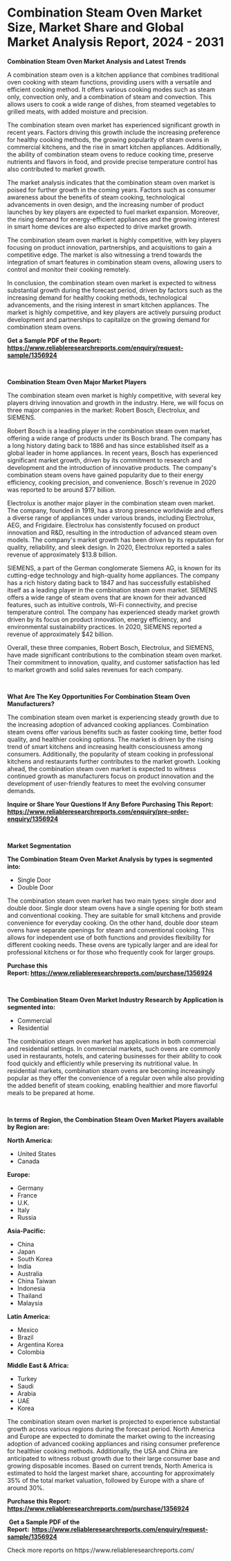 <p><h1>Combination Steam Oven Market Size, Market Share and Global Market Analysis Report, 2024 - 2031</h1></p><p><strong>Combination Steam Oven Market Analysis and Latest Trends</strong></p>
<p><p>A combination steam oven is a kitchen appliance that combines traditional oven cooking with steam functions, providing users with a versatile and efficient cooking method. It offers various cooking modes such as steam only, convection only, and a combination of steam and convection. This allows users to cook a wide range of dishes, from steamed vegetables to grilled meats, with added moisture and precision.</p><p>The combination steam oven market has experienced significant growth in recent years. Factors driving this growth include the increasing preference for healthy cooking methods, the growing popularity of steam ovens in commercial kitchens, and the rise in smart kitchen appliances. Additionally, the ability of combination steam ovens to reduce cooking time, preserve nutrients and flavors in food, and provide precise temperature control has also contributed to market growth.</p><p>The market analysis indicates that the combination steam oven market is poised for further growth in the coming years. Factors such as consumer awareness about the benefits of steam cooking, technological advancements in oven design, and the increasing number of product launches by key players are expected to fuel market expansion. Moreover, the rising demand for energy-efficient appliances and the growing interest in smart home devices are also expected to drive market growth.</p><p>The combination steam oven market is highly competitive, with key players focusing on product innovation, partnerships, and acquisitions to gain a competitive edge. The market is also witnessing a trend towards the integration of smart features in combination steam ovens, allowing users to control and monitor their cooking remotely.</p><p>In conclusion, the combination steam oven market is expected to witness substantial growth during the forecast period, driven by factors such as the increasing demand for healthy cooking methods, technological advancements, and the rising interest in smart kitchen appliances. The market is highly competitive, and key players are actively pursuing product development and partnerships to capitalize on the growing demand for combination steam ovens.</p></p>
<p><strong>Get a Sample PDF of the Report:&nbsp; <a href="https://www.reliableresearchreports.com/enquiry/request-sample/1356924">https://www.reliableresearchreports.com/enquiry/request-sample/1356924</a></strong></p>
<p>&nbsp;</p>
<p><strong>Combination Steam Oven Major Market Players</strong></p>
<p><p>The combination steam oven market is highly competitive, with several key players driving innovation and growth in the industry. Here, we will focus on three major companies in the market: Robert Bosch, Electrolux, and SIEMENS.</p><p>Robert Bosch is a leading player in the combination steam oven market, offering a wide range of products under its Bosch brand. The company has a long history dating back to 1886 and has since established itself as a global leader in home appliances. In recent years, Bosch has experienced significant market growth, driven by its commitment to research and development and the introduction of innovative products. The company's combination steam ovens have gained popularity due to their energy efficiency, cooking precision, and convenience. Bosch's revenue in 2020 was reported to be around $77 billion.</p><p>Electrolux is another major player in the combination steam oven market. The company, founded in 1919, has a strong presence worldwide and offers a diverse range of appliances under various brands, including Electrolux, AEG, and Frigidaire. Electrolux has consistently focused on product innovation and R&D, resulting in the introduction of advanced steam oven models. The company's market growth has been driven by its reputation for quality, reliability, and sleek design. In 2020, Electrolux reported a sales revenue of approximately $13.8 billion.</p><p>SIEMENS, a part of the German conglomerate Siemens AG, is known for its cutting-edge technology and high-quality home appliances. The company has a rich history dating back to 1847 and has successfully established itself as a leading player in the combination steam oven market. SIEMENS offers a wide range of steam ovens that are known for their advanced features, such as intuitive controls, Wi-Fi connectivity, and precise temperature control. The company has experienced steady market growth driven by its focus on product innovation, energy efficiency, and environmental sustainability practices. In 2020, SIEMENS reported a revenue of approximately $42 billion.</p><p>Overall, these three companies, Robert Bosch, Electrolux, and SIEMENS, have made significant contributions to the combination steam oven market. Their commitment to innovation, quality, and customer satisfaction has led to market growth and solid sales revenues for each company.</p></p>
<p>&nbsp;</p>
<p><strong>What Are The Key Opportunities For Combination Steam Oven Manufacturers?</strong></p>
<p><p>The combination steam oven market is experiencing steady growth due to the increasing adoption of advanced cooking appliances. Combination steam ovens offer various benefits such as faster cooking time, better food quality, and healthier cooking options. The market is driven by the rising trend of smart kitchens and increasing health consciousness among consumers. Additionally, the popularity of steam cooking in professional kitchens and restaurants further contributes to the market growth. Looking ahead, the combination steam oven market is expected to witness continued growth as manufacturers focus on product innovation and the development of user-friendly features to meet the evolving consumer demands.</p></p>
<p><strong>Inquire or Share Your Questions If Any Before Purchasing This Report: <a href="https://www.reliableresearchreports.com/enquiry/pre-order-enquiry/1356924">https://www.reliableresearchreports.com/enquiry/pre-order-enquiry/1356924</a></strong></p>
<p>&nbsp;</p>
<p><strong>Market Segmentation</strong></p>
<p><strong>The Combination Steam Oven Market Analysis by types is segmented into:</strong></p>
<p><ul><li>Single Door</li><li>Double Door</li></ul></p>
<p><p>The combination steam oven market has two main types: single door and double door. Single door steam ovens have a single opening for both steam and conventional cooking. They are suitable for small kitchens and provide convenience for everyday cooking. On the other hand, double door steam ovens have separate openings for steam and conventional cooking. This allows for independent use of both functions and provides flexibility for different cooking needs. These ovens are typically larger and are ideal for professional kitchens or for those who frequently cook for larger groups.</p></p>
<p><strong>Purchase this Report:&nbsp;<a href="https://www.reliableresearchreports.com/purchase/1356924">https://www.reliableresearchreports.com/purchase/1356924</a></strong></p>
<p>&nbsp;</p>
<p><strong>The Combination Steam Oven Market Industry Research by Application is segmented into:</strong></p>
<p><ul><li>Commercial</li><li>Residential</li></ul></p>
<p><p>The combination steam oven market has applications in both commercial and residential settings. In commercial markets, such ovens are commonly used in restaurants, hotels, and catering businesses for their ability to cook food quickly and efficiently while preserving its nutritional value. In residential markets, combination steam ovens are becoming increasingly popular as they offer the convenience of a regular oven while also providing the added benefit of steam cooking, enabling healthier and more flavorful meals to be prepared at home.</p></p>
<p>&nbsp;</p>
<p><strong>In terms of Region, the Combination Steam Oven Market Players available by Region are:</strong></p>
<p>
    <p> <strong> North America: </strong>
        <ul>
            <li>United States</li>
            <li>Canada</li>
        </ul>
        </p> 
    <p> <strong> Europe: </strong>
        <ul>
            <li>Germany</li>
            <li>France</li>
            <li>U.K.</li>
            <li>Italy</li>
            <li>Russia</li>
        </ul>
        </p> 
    <p> <strong> Asia-Pacific: </strong>
        <ul>
            <li>China</li>
            <li>Japan</li>
            <li>South Korea</li>
            <li>India</li>
            <li>Australia</li>
            <li>China Taiwan</li>
            <li>Indonesia</li>
            <li>Thailand</li>
            <li>Malaysia</li>
        </ul>
        </p> 
    <p> <strong> Latin America: </strong>
        <ul>
            <li>Mexico</li>
            <li>Brazil</li>
            <li>Argentina Korea</li>
            <li>Colombia</li>
        </ul>
        </p> 
    <p> <strong> Middle East & Africa: </strong>
        <ul>
            <li>Turkey</li>
            <li>Saudi</li>
            <li>Arabia</li>
            <li>UAE</li>
            <li>Korea</li>
        </ul>
    </p>
    </p>
<p><p>The combination steam oven market is projected to experience substantial growth across various regions during the forecast period. North America and Europe are expected to dominate the market owing to the increasing adoption of advanced cooking appliances and rising consumer preference for healthier cooking methods. Additionally, the USA and China are anticipated to witness robust growth due to their large consumer base and growing disposable incomes. Based on current trends, North America is estimated to hold the largest market share, accounting for approximately 35% of the total market valuation, followed by Europe with a share of around 30%.</p></p>
<p><strong>Purchase this Report: <a href="https://www.reliableresearchreports.com/purchase/1356924">https://www.reliableresearchreports.com/purchase/1356924</a></strong></p>
<p>&nbsp;<strong>Get a Sample PDF of the Report:&nbsp;&nbsp;<a href="https://www.reliableresearchreports.com/enquiry/request-sample/1356924">https://www.reliableresearchreports.com/enquiry/request-sample/1356924</a></strong></p>
<p><strong></strong></p>
<p>Check more reports on https://www.reliableresearchreports.com/</p>